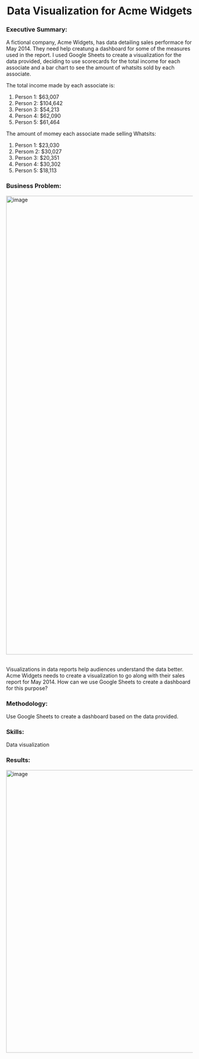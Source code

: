 <h1 align='center'>Data Visualization for Acme Widgets</h1>

### Executive Summary:
A fictional company, Acme Widgets, has data detailing sales performace for May 2014. They need help creatung a dashboard for some of the measures used in the report. I used Google Sheets to create a visualization for the data provided, deciding to use scorecards for the total income for each associate and a bar chart to see the amount of whatsits sold by each associate. 

The total income made by each associate is:

1. Person 1: $63,007
2. Person 2: $104,642
3. Person 3: $54,213
4. Person 4: $62,090
5. Person 5: $61,464

The amount of momey each associate made selling Whatsits:

1. Person 1: $23,030
2. Persom 2: $30,027
3. Person 3: $20,351
4. Person 4: $30,302
5. Person 5: $18,113

### Business Problem:

<img width="2138" height="1235" alt="image" src="https://github.com/user-attachments/assets/c2c5f99d-44df-465d-a796-d18273d6c062" />

<br> Visualizations in data reports help audiences understand the data better. Acme Widgets needs to create a visualization to go along with their sales report for May 2014. How can we use Google Sheets to create a dashboard for this purpose?

### Methodology:
Use Google Sheets to create a dashboard based on the data provided.

### Skills:
Data visualization

### Results:

<img width="1676" height="761" alt="image" src="https://github.com/user-attachments/assets/0e35cdc8-a24a-45a1-adcf-5743ad0a0d01" />

